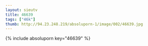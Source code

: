 ```yaml
--- 
layout: sieutv
title: 46639
tags: ["46k"]
thumb: http://94.23.248.219/absoluporn-1/image/002/46639.jpg
---
```

{% include absoluporn key="46639" %} 

